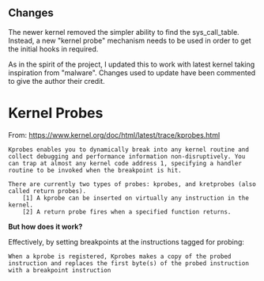## Changes 
The newer kernel removed the simpler ability to find the sys_call_table. Instead, a new "kernel probe" mechanism needs to be used in order to get the initial hooks in required. 

As in the spirit of the project, I updated this to work with latest kernel taking inspiration from "malware". Changes used to update have been commented to give the author their credit. 


# Kernel Probes 

From: https://www.kernel.org/doc/html/latest/trace/kprobes.html
```text
Kprobes enables you to dynamically break into any kernel routine and collect debugging and performance information non-disruptively. You can trap at almost any kernel code address 1, specifying a handler routine to be invoked when the breakpoint is hit.

There are currently two types of probes: kprobes, and kretprobes (also called return probes). 
	[1] A kprobe can be inserted on virtually any instruction in the kernel. 
	[2] A return probe fires when a specified function returns.
```

**But how does it work?**

Effectively, by setting breakpoints at the instructions tagged for probing: 
```text
When a kprobe is registered, Kprobes makes a copy of the probed instruction and replaces the first byte(s) of the probed instruction with a breakpoint instruction
```